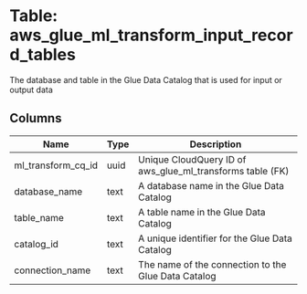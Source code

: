 
# Table: aws_glue_ml_transform_input_record_tables
The database and table in the Glue Data Catalog that is used for input or output data
## Columns
| Name        | Type           | Description  |
| ------------- | ------------- | -----  |
|ml_transform_cq_id|uuid|Unique CloudQuery ID of aws_glue_ml_transforms table (FK)|
|database_name|text|A database name in the Glue Data Catalog|
|table_name|text|A table name in the Glue Data Catalog|
|catalog_id|text|A unique identifier for the Glue Data Catalog|
|connection_name|text|The name of the connection to the Glue Data Catalog|
